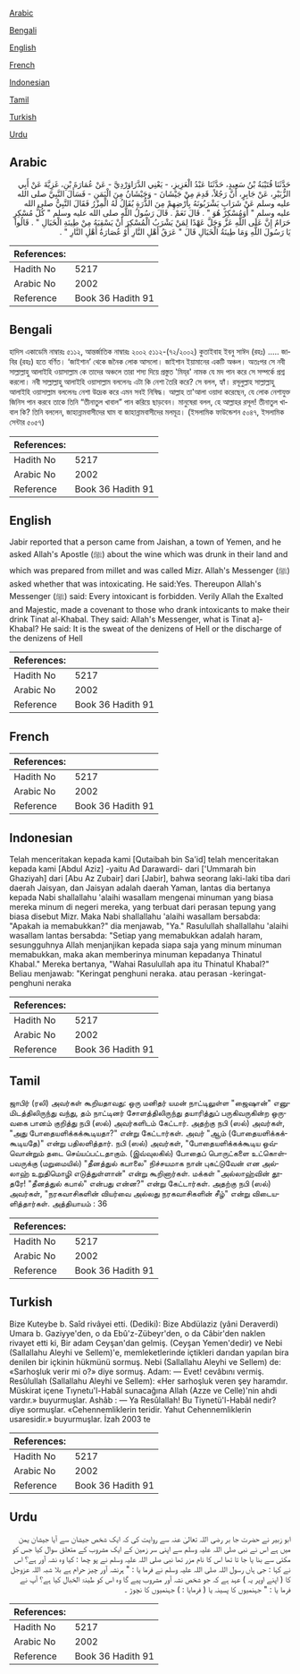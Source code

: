 [Arabic](#arabic)

[Bengali](#bengali)

[English](#english)

[French](#french)

[Indonesian](#indonesian)

[Tamil](#tamil)

[Turkish](#turkish)

[Urdu](#urdu)

## Arabic


<div dir="rtl" lang="ar" style={{fontSize:'larger',backgroundColor:'#f8f9fa',padding:20}}>
حَدَّثَنَا قُتَيْبَةُ بْنُ سَعِيدٍ، حَدَّثَنَا عَبْدُ الْعَزِيزِ، - يَعْنِي الدَّرَاوَرْدِيَّ - عَنْ عُمَارَةَ بْنِ، غَزِيَّةَ عَنْ أَبِي الزُّبَيْرِ، عَنْ جَابِرٍ، أَنَّ رَجُلاً، قَدِمَ مِنْ جَيْشَانَ - وَجَيْشَانُ مِنَ الْيَمَنِ - فَسَأَلَ النَّبِيَّ صلى الله عليه وسلم عَنْ شَرَابٍ يَشْرَبُونَهُ بِأَرْضِهِمْ مِنَ الذُّرَةِ يُقَالُ لَهُ الْمِزْرُ فَقَالَ النَّبِيُّ صلى الله عليه وسلم ‏"‏ أَوَمُسْكِرٌ هُوَ ‏"‏ ‏.‏ قَالَ نَعَمْ ‏.‏ قَالَ رَسُولُ اللَّهِ صلى الله عليه وسلم ‏"‏ كُلُّ مُسْكِرٍ حَرَامٌ إِنَّ عَلَى اللَّهِ عَزَّ وَجَلَّ عَهْدًا لِمَنْ يَشْرَبُ الْمُسْكِرَ أَنْ يَسْقِيَهُ مِنْ طِينَةِ الْخَبَالِ ‏"‏ ‏.‏ قَالُوا يَا رَسُولَ اللَّهِ وَمَا طِينَةُ الْخَبَالِ قَالَ ‏"‏ عَرَقُ أَهْلِ النَّارِ أَوْ عُصَارَةُ أَهْلِ النَّارِ ‏"‏ ‏.‏
</div>
<div style={{backgroundColor:'#f8f9fa',padding:20, marginBottom: 10}}><table> <thead> <tr> <th>References:</th> <th></th> </tr> </thead> <tbody><tr><td>Hadith No</td><td>5217</td></tr><tr><td>Arabic No</td><td>2002</td></tr><tr><td>Reference</td><td>Book 36 Hadith 91</td></tr></tbody></table></div>

## Bengali


<div dir="ltr" lang="bn" style={{fontSize:'larger',backgroundColor:'#f8f9fa',padding:20}}>
হাদিস একাডেমি নাম্বারঃ ৫১১২, আন্তর্জাতিক নাম্বারঃ ২০০২ ৫১১২-(৭২/২০০২) কুতাইবাহ ইবনু সাঈদ (রহঃ) ..... জাবির (রহঃ) হতে বর্ণিত। ‘জাইশান’ থেকে জনৈক লোক আসলো। জাইশান ইয়ামানের একটি অঞ্চল। অতঃপর সে নবী সাল্লাল্লাহু আলাইহি ওয়াসাল্লাম কে তাদের অঞ্চলে তারা শস্য দিয়ে প্রস্তুত 'মিয্‌র' নামক যে মদ পান করে সে সম্পর্কে প্রশ্ন করলো। নবী সাল্লাল্লাহু আলাইহি ওয়াসাল্লাম বললেনঃ এটা কি নেশা তৈরি করে? সে বলল, হ্যাঁ। রসূলুল্লাহ সাল্লাল্লাহু আলাইহি ওয়াসাল্লাম বললেনঃ নেশা উদ্রেক করে এমন সবই নিষিদ্ধ। আল্লাহ তা'আলা ওয়াদা করেছেন, যে লোক নেশাযুক্ত জিনিস পান করবে তাকে তিনি “তীনাতুল খাবাল” পান করিয়ে ছাড়বেন। মানুষেরা বলল, হে আল্লাহর রসূল! তীনাতুল খাবাল কি? তিনি বললেন, জাহান্নামবাসীদের ঘাম বা জাহান্নামবাসীদের মলমূত্র। (ইসলামিক ফাউন্ডেশন ৫০৪৭, ইসলামিক সেন্টার ৫০৫৭)
</div>
<div style={{backgroundColor:'#f8f9fa',padding:20, marginBottom: 10}}><table> <thead> <tr> <th>References:</th> <th></th> </tr> </thead> <tbody><tr><td>Hadith No</td><td>5217</td></tr><tr><td>Arabic No</td><td>2002</td></tr><tr><td>Reference</td><td>Book 36 Hadith 91</td></tr></tbody></table></div>

## English


<div dir="ltr" lang="en" style={{fontSize:'larger',backgroundColor:'#f8f9fa',padding:20}}>
Jabir reported that a person came from Jaishan, a town of Yemen, and he asked Allah's Apostle (ﷺ) about the wine which was drunk in their land and which was prepared from millet and was called Mizr. Allah's Messenger (ﷺ) asked whether that was intoxicating. He said:Yes. Thereupon Allah's Messenger (ﷺ) said: Every intoxicant is forbidden. Verily Allah the Exalted and Majestic, made a covenant to those who drank intoxicants to make their drink Tinat al-Khabal. They said: Allah's Messenger, what is Tinat a]-Khabal? He said: It is the sweat of the denizens of Hell or the discharge of the denizens of Hell
</div>
<div style={{backgroundColor:'#f8f9fa',padding:20, marginBottom: 10}}><table> <thead> <tr> <th>References:</th> <th></th> </tr> </thead> <tbody><tr><td>Hadith No</td><td>5217</td></tr><tr><td>Arabic No</td><td>2002</td></tr><tr><td>Reference</td><td>Book 36 Hadith 91</td></tr></tbody></table></div>

## French


<div dir="ltr" lang="fr" style={{fontSize:'larger',backgroundColor:'#f8f9fa',padding:20}}>

</div>
<div style={{backgroundColor:'#f8f9fa',padding:20, marginBottom: 10}}><table> <thead> <tr> <th>References:</th> <th></th> </tr> </thead> <tbody><tr><td>Hadith No</td><td>5217</td></tr><tr><td>Arabic No</td><td>2002</td></tr><tr><td>Reference</td><td>Book 36 Hadith 91</td></tr></tbody></table></div>

## Indonesian


<div dir="ltr" lang="id" style={{fontSize:'larger',backgroundColor:'#f8f9fa',padding:20}}>
Telah menceritakan kepada kami [Qutaibah bin Sa'id] telah menceritakan kepada kami [Abdul Aziz] -yaitu Ad Darawardi- dari ['Ummarah bin Ghaziyah] dari [Abu Az Zubair] dari [Jabir], bahwa seorang laki-laki tiba dari daerah Jaisyan, dan Jaisyan adalah daerah Yaman, lantas dia bertanya kepada Nabi shallallahu 'alaihi wasallam mengenai minuman yang biasa mereka minum di negeri mereka, yang terbuat dari perasan tepung yang biasa disebut Mizr. Maka Nabi shallallahu 'alaihi wasallam bersabda: "Apakah ia memabukkan?" dia menjawab, "Ya." Rasulullah shallallahu 'alaihi wasallam lantas bersabda: "Setiap yang memabukkan adalah haram, sesungguhnya Allah menjanjikan kepada siapa saja yang minum minuman memabukkan, maka akan memberinya minuman kepadanya Thinatul Khabal." Mereka bertanya, "Wahai Rasulullah apa itu Thinatul Khabal?" Beliau menjawab: "Keringat penghuni neraka. atau perasan -keringat- penghuni neraka
</div>
<div style={{backgroundColor:'#f8f9fa',padding:20, marginBottom: 10}}><table> <thead> <tr> <th>References:</th> <th></th> </tr> </thead> <tbody><tr><td>Hadith No</td><td>5217</td></tr><tr><td>Arabic No</td><td>2002</td></tr><tr><td>Reference</td><td>Book 36 Hadith 91</td></tr></tbody></table></div>

## Tamil


<div dir="ltr" lang="ta" style={{fontSize:'larger',backgroundColor:'#f8f9fa',padding:20}}>
ஜாபிர் (ரலி) அவர்கள் கூறியதாவது: ஒரு மனிதர் யமன் நாட்டிலுள்ள "ஜைஷான்" எனுமிடத்திலிருந்து வந்து, தம் நாட்டினர் சோளத்திலிருந்து தயாரித்துப் பருகிவருகின்ற ஒருவகை பானம் குறித்து நபி (ஸல்) அவர்களிடம் கேட்டார். அதற்கு நபி (ஸல்) அவர்கள், "அது போதையளிக்கக்கூடியதா?" என்று கேட்டார்கள். அவர் "ஆம் (போதையளிக்கக்கூடியதே)" என்று பதிலளித்தார். நபி (ஸல்) அவர்கள், "போதையளிக்கக்கூடிய ஒவ்வொன்றும் தடை செய்யப்பட்டதாகும். (இவ்வுலகில்) போதைப் பொருட்களை உட்கொள்பவருக்கு (மறுமையில்) "தீனத்துல் கபாலை" நிச்சயமாக நான் புகட்டுவேன் என அல்லாஹ் உறுதிமொழி எடுத்துள்ளான்" என்று கூறினார்கள். மக்கள் "அல்லாஹ்வின் தூதரே! "தீனத்துல் கபால்" என்பது என்ன?" என்று கேட்டார்கள். அதற்கு நபி (ஸல்) அவர்கள், "நரகவாசிகளின் வியர்வை அல்லது நரகவாசிகளின் சீழ்" என்று விடையளித்தார்கள். அத்தியாயம் : 36
</div>
<div style={{backgroundColor:'#f8f9fa',padding:20, marginBottom: 10}}><table> <thead> <tr> <th>References:</th> <th></th> </tr> </thead> <tbody><tr><td>Hadith No</td><td>5217</td></tr><tr><td>Arabic No</td><td>2002</td></tr><tr><td>Reference</td><td>Book 36 Hadith 91</td></tr></tbody></table></div>

## Turkish


<div dir="ltr" lang="tr" style={{fontSize:'larger',backgroundColor:'#f8f9fa',padding:20}}>
Bize Kuteybe b. Saîd rivâyei etti. (Dediki): Bize Abdülaziz (yâni Deraverdi) Umara b. Gaziyye'den, o da Ebû'z-Zübeyr'den, o da Câbir'den naklen rivayet etti ki, Bir adam Ceyşan'dan gelmiş. (Ceyşan Yemen'dedir) ve Nebi (Sallallahu Aleyhi ve Sellem)'e, memleketlerinde içtikleri darıdan yapılan bira denilen bir içkinin hükmünü sormuş. Nebi (Sallallahu Aleyhi ve Sellem) de: «Sarhoşluk verir mi o?» diye sormuş. Adam: — Evet! cevâbını vermiş. Resûlullah (Sallallahu Aleyhi ve Sellem): «Her sarhoşluk veren şey haramdır. Müskirat içene Tıynetu'l-Habâl sunacağına Allah (Azze ve Celle)'nin ahdi vardır.» buyurmuşlar. Ashâb : — Ya Resûlallah! Bu Tiynetü'l-Habâl nedir? diye sormuşlar. «Cehennemliklerin teridir. Yahut Cehennemliklerin usaresidir.» buyurmuşlar. İzah 2003 te
</div>
<div style={{backgroundColor:'#f8f9fa',padding:20, marginBottom: 10}}><table> <thead> <tr> <th>References:</th> <th></th> </tr> </thead> <tbody><tr><td>Hadith No</td><td>5217</td></tr><tr><td>Arabic No</td><td>2002</td></tr><tr><td>Reference</td><td>Book 36 Hadith 91</td></tr></tbody></table></div>

## Urdu


<div dir="rtl" lang="ur" style={{fontSize:'larger',backgroundColor:'#f8f9fa',padding:20}}>
ابو زبیر نے حضرت جا بر رضی اللہ تعالیٰ عنہ سے روایت کی کہ ایک شخص جیشان سے آیا جیشان یمن میں ہے اس نے نبی صلی اللہ علیہ وسلم سے اپنی سر زمین کے ایک مشروب کے متعلق سوال کیا جس کو مکئی سے بنا یا جا تا تھا اس کا نام مزر تھا نبی صلی اللہ علیہ وسلم نے پو چھا : کیا وہ نشہ آور ہے؟ اس نے کہا : جی ہاں رسول اللہ صلی اللہ علیہ وسلم نے فرما یا : " ہرنشہ آور چیز حرام ہے بلا شبہ اللہ عزوجل کا ( اپنے اوپر یہ ) عہد ہے کہ جو شخص نشہ آور مشروب پیے گا وہ اس کو طینۃ الخبال کیا ہے؟ آپ نے فرما یا : " جہنمیوں کا پسینہ یا ( فرمایا : ) جہنمیوں کا نچوڑ ۔
</div>
<div style={{backgroundColor:'#f8f9fa',padding:20, marginBottom: 10}}><table> <thead> <tr> <th>References:</th> <th></th> </tr> </thead> <tbody><tr><td>Hadith No</td><td>5217</td></tr><tr><td>Arabic No</td><td>2002</td></tr><tr><td>Reference</td><td>Book 36 Hadith 91</td></tr></tbody></table></div>